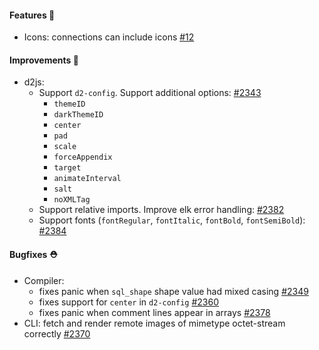 #### Features 🚀

- Icons: connections can include icons [#12](https://github.com/terrastruct/d2/issues/12)

#### Improvements 🧹

- d2js:
  - Support `d2-config`. Support additional options: [#2343](https://github.com/terrastruct/d2/pull/2343)
    - `themeID`
    - `darkThemeID`
    - `center`
    - `pad`
    - `scale`
    - `forceAppendix`
    - `target`
    - `animateInterval`
    - `salt`
    - `noXMLTag`
  - Support relative imports. Improve elk error handling: [#2382](https://github.com/terrastruct/d2/pull/2382)
  - Support fonts (`fontRegular`, `fontItalic`, `fontBold`, `fontSemiBold`): [#2384](https://github.com/terrastruct/d2/pull/2384)

#### Bugfixes ⛑️

- Compiler:
  - fixes panic when `sql_shape` shape value had mixed casing [#2349](https://github.com/terrastruct/d2/pull/2349)
  - fixes support for `center` in `d2-config` [#2360](https://github.com/terrastruct/d2/pull/2360)
  - fixes panic when comment lines appear in arrays [#2378](https://github.com/terrastruct/d2/pull/2378)
- CLI: fetch and render remote images of mimetype octet-stream correctly [#2370](https://github.com/terrastruct/d2/pull/2370)
